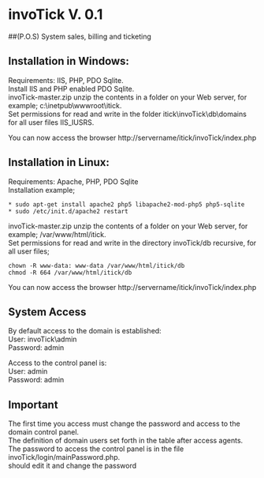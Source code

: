invoTick V. 0.1
=================
##(P.O.S) System sales, billing and ticketing

Installation in Windows:
------------------------
Requirements: IIS, PHP, PDO Sqlite.  
Install IIS and PHP enabled PDO Sqlite.  
invoTick-master.zip unzip the contents in a folder on your Web server, for example; c:\inetpub\wwwroot\itick.  
Set permissions for read and write in the folder itick\invoTick\db\domains for all user files IIS_IUSRS.  

You can now access the browser http://servername/itick/invoTick/index.php  

Installation in Linux:
----------------------
Requirements: Apache, PHP, PDO Sqlite  
Installation example;
```
* sudo apt-get install apache2 php5 libapache2-mod-php5 php5-sqlite
* sudo /etc/init.d/apache2 restart
```
invoTick-master.zip unzip the contents of a folder on your Web server, for example; /var/www/html/itick.  
Set permissions for read and write in the directory invoTick/db recursive, for all user files;  
```
chown -R www-data: www-data /var/www/html/itick/db  
chmod -R 664 /var/www/html/itick/db  
```
You can now access the browser http://servername/itick/invoTick/index.php

System Access
-------------
By default access to the domain is established:  
User: invoTick\admin  
Password: admin  

Access to the control panel is:  
User: admin  
Password: admin

Important
---------
The first time you access must change the password and access to the domain control panel.  
The definition of domain users set forth in the table after access agents.  
The password to access the control panel is in the file invoTick/login/mainPassword.php.  
should edit it and change the password
